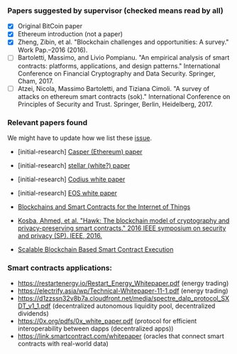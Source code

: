 ### Papers suggested by supervisor (checked means read by all)
- [x] Original BitCoin paper
- [x] Ethereum introduction (not a paper)
- [x] Zheng, Zibin, et al. "Blockchain challenges and opportunities: A survey." Work Pap.–2016 (2016).
- [ ] Bartoletti, Massimo, and Livio Pompianu. "An empirical analysis of smart contracts: platforms, applications, and design patterns." International Conference on Financial Cryptography and Data Security. Springer, Cham, 2017.
- [ ] Atzei, Nicola, Massimo Bartoletti, and Tiziana Cimoli. "A survey of attacks on ethereum smart contracts (sok)." International Conference on Principles of Security and Trust. Springer, Berlin, Heidelberg, 2017.

### Relevant papers found
 We might have to update how we list these [issue](https://github.com/ikdekker/bsc-smart-contract-research/issues/3).
- [initial-research] [Casper (Ethereum) paper](https://arxiv.org/pdf/1710.09437.pdf)
- [initial-research] [stellar (white?) paper](https://www.stellar.org/papers/stellar-consensus-protocol.pdf)
- [initial-research] [Codius white paper](https://github.com/codius/codius-wiki/wiki/White-Paper)
- [initial-research] [EOS white paper](https://github.com/EOSIO/Documentation/blob/master/TechnicalWhitePaper.md)
- [Blockchains and Smart Contracts for the Internet of Things](https://ieeexplore.ieee.org/stamp/stamp.jsp?arnumber=7467408)
- [Kosba, Ahmed, et al. "Hawk: The blockchain model of cryptography and privacy-preserving smart contracts." 2016 IEEE symposium on security and privacy (SP). IEEE, 2016.](https://users.soe.ucsc.edu/~owen/courses/cmps223/papers/hawk.pdf)

- [Scalable Blockchain Based Smart Contract
Execution](https://ieeexplore-ieee-org.tudelft.idm.oclc.org/stamp/stamp.jsp?tp=&arnumber=8368383)

### Smart contracts applications:

- https://restartenergy.io/Restart_Energy_Whitepaper.pdf (energy trading)
- https://electrify.asia/wp/Technical-Whitepaper-11-1.pdf (energy trading)
- https://d1zzssn32v8b7a.cloudfront.net/media/spectre_dalp_protocol_SXDT_v1_1.pdf (decentralized autonomous liquidity pool, decentralized dividends)
- https://0x.org/pdfs/0x_white_paper.pdf (protocol for efficient interoperability between dapps (decentralized apps))
- https://link.smartcontract.com/whitepaper (oracles that connect smart contracts with real-world data)

